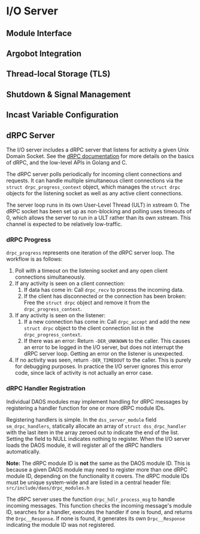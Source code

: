 # I/O Server

## Module Interface

## Argobot Integration

## Thread-local Storage (TLS)

## Shutdown & Signal Management

## Incast Variable Configuration

## dRPC Server

The I/O server includes a dRPC server that listens for activity a given Unix Domain Socket. See the [dRPC documentation](src/control/drpc/README.md) for more details on the basics of dRPC, and the low-level APIs in Golang and C.

The dRPC server polls periodically for incoming client connections and requests. It can handle multiple simultaneous client connections via the `struct drpc_progress_context` object, which manages the `struct drpc` objects for the listening socket as well as any active client connections.

The server loop runs in its own User-Level Thread (ULT) in xstream 0. The dRPC socket has been set up as non-blocking and polling uses timeouts of 0, which allows the server to run in a ULT rather than its own xstream. This channel is expected to be relatively low-traffic.

### dRPC Progress

`drpc_progress` represents one iteration of the dRPC server loop. The workflow is as follows:

1. Poll with a timeout on the listening socket and any open client connections simultaneously.
2. If any activity is seen on a client connection:
    1. If data has come in: Call `drpc_recv` to process the incoming data.
    2. If the client has disconnected or the connection has been broken: Free the `struct drpc` object and remove it from the `drpc_progress_context`.
3. If any activity is seen on the listener:
    1. If a new connection has come in: Call `drpc_accept` and add the new `struct drpc` object to the client connection list in the `drpc_progress_context`.
    2. If there was an error: Return `-DER_UNKNOWN` to the caller. This causes an error to be logged in the I/O server, but does not interrupt the dRPC server loop. Getting an error on the listener is unexpected.
4. If no activity was seen, return `-DER_TIMEDOUT` to the caller. This is purely for debugging purposes. In practice the I/O server ignores this error code, since lack of activity is not actually an error case.

### dRPC Handler Registration

Individual DAOS modules may implement handling for dRPC messages by registering a handler function for one or more dRPC module IDs.

Registering handlers is simple. In the `dss_server_module` field `sm_drpc_handlers`, statically allocate an array of `struct dss_drpc_handler` with the last item in the array zeroed out to indicate the end of the list. Setting the field to NULL indicates nothing to register. When the I/O server loads the DAOS module, it will register all of the dRPC handlers automatically.

**Note:** The dRPC module ID is **not** the same as the DAOS module ID. This is because a given DAOS module may need to register more than one dRPC module ID, depending on the functionality it covers. The dRPC module IDs must be unique system-wide and are listed in a central header file: `src/include/daos/drpc_modules.h`

The dRPC server uses the function `drpc_hdlr_process_msg` to handle incoming messages. This function checks the incoming message's module ID, searches for a handler, executes the handler if one is found, and returns the `Drpc__Response`. If none is found, it generates its own `Drpc__Response` indicating the module ID was not registered.
